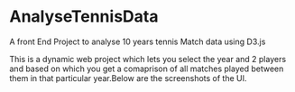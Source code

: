 # AnalyseTennisData
A front End Project to analyse 10 years tennis Match data using D3.js

This is a dynamic web project which lets you select the year and 2 players and based on which you get a comaprison of all matches played between them in that particular year.Below are the screenshots of the UI.



